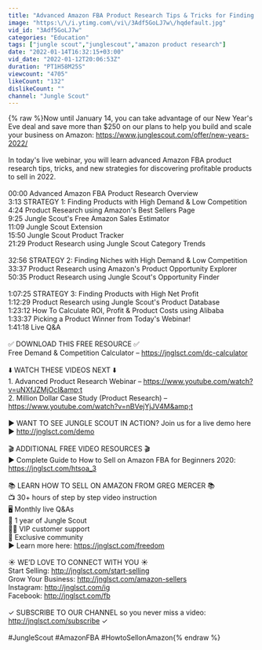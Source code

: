 ```yaml
---
title: "Advanced Amazon FBA Product Research Tips & Tricks for Finding Profitable Products in 2022"
image: "https:\/\/i.ytimg.com\/vi\/3Adf5GoLJ7w\/hqdefault.jpg"
vid_id: "3Adf5GoLJ7w"
categories: "Education"
tags: ["jungle scout","junglescout","amazon product research"]
date: "2022-01-14T16:32:15+03:00"
vid_date: "2022-01-12T20:06:53Z"
duration: "PT1H58M25S"
viewcount: "4705"
likeCount: "132"
dislikeCount: ""
channel: "Jungle Scout"
---
```

{% raw %}Now until January 14, you can take advantage of our New Year's Eve deal and save more than $250 on our plans to help you build and scale your business on Amazon: <a rel="nofollow" target="blank" href="https://www.junglescout.com/offer/new-years-2022/">https://www.junglescout.com/offer/new-years-2022/</a><br /><br />In today's live webinar, you will learn advanced Amazon FBA product research tips, tricks, and new strategies for discovering profitable products to sell in 2022.<br /><br />00:00 Advanced Amazon FBA Product Research Overview<br />3:13 STRATEGY 1: Finding Products with High Demand &amp; Low Competition<br />4:24 Product Research using Amazon's Best Sellers Page<br />9:25 Jungle Scout's Free Amazon Sales Estimator<br />11:09 Jungle Scout Extension<br />15:50 Jungle Scout Product Tracker<br />21:29 Product Research using Jungle Scout Category Trends<br /><br />32:56 STRATEGY 2: Finding Niches with High Demand &amp; Low Competition<br />33:37 Product Research using Amazon's Product Opportunity Explorer<br />50:35 Product Research using Jungle Scout's Opportunity Finder<br /><br />1:07:25 STRATEGY 3: Finding Products with High Net Profit<br />1:12:29 Product Research using Jungle Scout's Product Database<br />1:23:12 How To Calculate ROI, Profit &amp; Product Costs using Alibaba<br />1:33:37 Picking a Product Winner from Today's Webinar! <br />1:41:18 Live Q&amp;A<br /><br /> ✅ DOWNLOAD THIS FREE RESOURCE  ✅<br />Free Demand &amp; Competition Calculator – <a rel="nofollow" target="blank" href="https://jnglsct.com/dc-calculator">https://jnglsct.com/dc-calculator</a><br /><br />⬇️ WATCH THESE VIDEOS NEXT ⬇️<br />1. Advanced Product Research Webinar – <a rel="nofollow" target="blank" href="https://www.youtube.com/watch?v=uNXfJZMjOcI&amp;t">https://www.youtube.com/watch?v=uNXfJZMjOcI&amp;t</a><br />2. Million Dollar Case Study (Product Research) – <a rel="nofollow" target="blank" href="https://www.youtube.com/watch?v=nBVejYjJV4M&amp;t">https://www.youtube.com/watch?v=nBVejYjJV4M&amp;t</a><br /><br />► WANT TO SEE JUNGLE SCOUT IN ACTION? Join us for a live demo here ► <a rel="nofollow" target="blank" href="http://jnglsct.com/demo">http://jnglsct.com/demo</a><br /><br />🎬 ADDITIONAL FREE VIDEO RESOURCES 🎬<br />► Complete Guide to How to Sell on Amazon FBA for Beginners 2020: <a rel="nofollow" target="blank" href="https://jnglsct.com/htsoa_3">https://jnglsct.com/htsoa_3</a> <br /><br />📚 LEARN HOW TO SELL ON AMAZON FROM GREG MERCER 📚<br />📺 30+ hours of step by step video instruction<br />🖥 Monthly live Q&amp;As<br />🥇 1 year of Jungle Scout <br />👩‍💻 VIP customer support<br />👥 Exclusive community<br />▶︎ Learn more here: <a rel="nofollow" target="blank" href="https://jnglsct.com/freedom">https://jnglsct.com/freedom</a><br /><br />☀️ WE’D LOVE TO CONNECT WITH YOU ☀️<br />Start Selling: <a rel="nofollow" target="blank" href="http://jnglsct.com/start-selling">http://jnglsct.com/start-selling</a><br />Grow Your Business: <a rel="nofollow" target="blank" href="http://jnglsct.com/amazon-sellers">http://jnglsct.com/amazon-sellers</a><br />Instagram: <a rel="nofollow" target="blank" href="http://jnglsct.com/ig">http://jnglsct.com/ig</a><br />Facebook: <a rel="nofollow" target="blank" href="http://jnglsct.com/fb">http://jnglsct.com/fb</a><br /><br />✓ SUBSCRIBE TO OUR CHANNEL so you never miss a video: <a rel="nofollow" target="blank" href="http://jnglsct.com/subscribe">http://jnglsct.com/subscribe</a> ✓<br /><br />#JungleScout #AmazonFBA #HowtoSellonAmazon{% endraw %}
